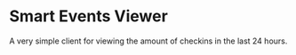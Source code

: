 # Smart Events Viewer

A very simple client for viewing the amount of checkins in the last 24 hours.